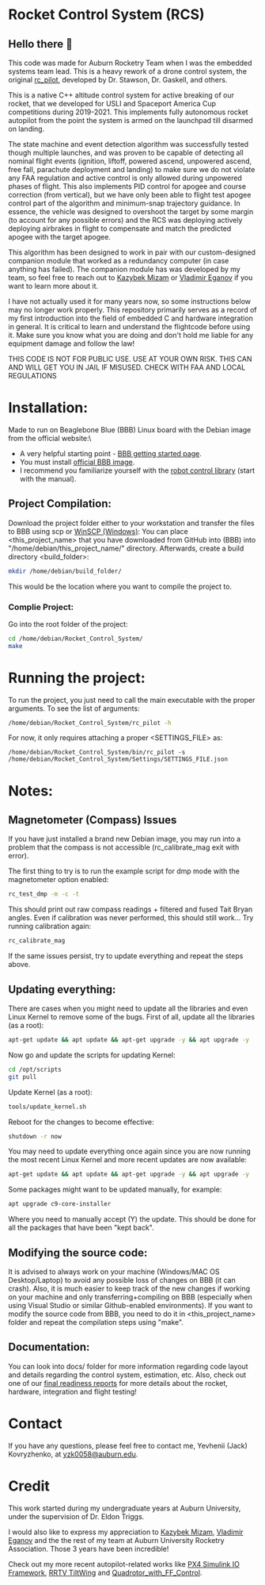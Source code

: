 # Rocket Control System (RCS)

## Hello there 👋

This code was made for Auburn Rocketry Team when I was the embedded systems team lead. This is a heavy rework of a drone control system, the original [rc_pilot](https://github.com/StrawsonDesign/rc_pilot), developed by Dr. Stawson, Dr. Gaskell, and others.

This is a native C++ altitude control system for active breaking of our rocket, that we developed for USLI and Spaceport America Cup competitions during 2019-2021. This implements fully autonomous rocket autopilot from the point the system is armed on the launchpad till disarmed on landing. 

The state machine and event detection algorithm was successfully tested though multiple launches, and was proven to be capable of detecting all nominal flight events (ignition, liftoff, powered ascend, unpowered ascend, free fall, parachute deployment and landing) to make sure we do not violate any FAA regulation and active control is only allowed during unpowered phases of flight. This also implements PID control for apogee and course correction (from vertical), but we have only been able to flight test apogee control part of the algorithm and minimum-snap trajectory guidance. In essence, the vehicle was designed to overshoot the target by some margin (to account for any possible errors) and the RCS was deploying actively deploying airbrakes in flight to compensate and match the predicted apogee with the target apogee. 

This algorithm has been designed to work in pair with our custom-designed companion module that worked as a redundancy computer (in case anything has failed). The companion module has was developed by my team, so feel free to reach out to [Kazybek Mizam](https://github.com/1kzpro) or [Vladimir Eganov](https://github.com/vladimireganov) if you want to learn more about it.

I have not actually used it for many years now, so some instructions below may no longer work properly. This repository primarily serves as a record of my first introduction into the field of embedded C and hardware integration in general. It is critical to learn and understand the flightcode before using it. Make sure you know what you are doing and don't hold me liable for any equipment damage and follow the law!

THIS CODE IS NOT FOR PUBLIC USE. USE AT YOUR OWN RISK. THIS CAN AND WILL GET YOU IN JAIL IF MISUSED.
			CHECK WITH FAA AND LOCAL REGULATIONS

# Installation:
Made to run on Beaglebone Blue (BBB) Linux board with the Debian image from the official website:\
* A very helpful starting point - [BBB getting started page](https://beagleboard.org/getting-started).
* You must install [official BBB image](https://beagleboard.org/latest-images).
* I recommend you familiarize yourself with the [robot control library](http://strawsondesign.com/docs/librobotcontrol/) (start with the manual).

## Project Compilation:
Download the project folder either to your workstation and transfer the files to BBB using scp or [WinSCP (Windows)](https://winscp.net/eng/index.php):
You can place <this_project_name> that you have downloaded from GitHub into (BBB) into
"/home/debian/this_project_name/" directory.
Afterwards, create a build directory <build_folder>:
```bash
mkdir /home/debian/build_folder/
```
	
This would be the location where you want to compile the project to.

### Complie Project:
Go into the root folder of the project:
```bash
cd /home/debian/Rocket_Control_System/
make
```

# Running the project: 
To run the project, you just need to call the main executable with the proper arguments. To see the list of arguments:
```bash
/home/debian/Rocket_Control_System/rc_pilot -h
```
For now, it only requires attaching a proper <SETTINGS_FILE> as:
	
	/home/debian/Rocket_Control_System/bin/rc_pilot -s /home/debian/Rocket_Control_System/Settings/SETTINGS_FILE.json

# Notes:
## Magnetometer (Compass) Issues
If you have just installed a brand new Debian image, you may run into a problem that the compass is not accessible (rc_calibrate_mag exit with error).

The first thing to try is to run the example script for dmp mode with the magnetometer option enabled:
```bash
rc_test_dmp -m -c -t
```
	
This should print out raw compass readings + filtered and fused Tait Bryan angles. Even if calibration was never performed, this should still work...
Try running calibration again:
```bash
rc_calibrate_mag
```
	
If the same issues persist, try to update everything and repeat the steps above.

## Updating everything:
There are cases when you might need to update all the libraries and even Linux Kernel to remove some of the bugs.
First of all, update all the libraries (as a root):
```bash
apt-get update && apt update && apt-get upgrade -y && apt upgrade -y
```
	
Now go and update the scripts for updating Kernel:
```bash
cd /opt/scripts
git pull
```
Update Kernel (as a root):
```bash
tools/update_kernel.sh
```
	
Reboot for the changes to become effective:
```bash
shutdown -r now
```
You may need to update everything once again since you are now running the most recent Linux Kernel and more recent updates are now available:
```bash
apt-get update && apt update && apt-get upgrade -y && apt upgrade -y
```
	
Some packages might want to be updated manually, for example:
```bash
apt upgrade c9-core-installer
```	
Where you need to manually accept (Y) the update. This should be done for all the packages that have been "kept back".

## Modifying the source code:
It is advised to always work on your machine (Windows/MAC OS Desktop/Laptop) to avoid any possible loss of changes on BBB (it can crash). Also, it is much easier to keep track of the new changes if working on your machine and only transferring+compiling on BBB (especially when using Visual Studio or similar Github-enabled environments). If you want to modify the source code from BBB, you need to do it in <this_project_name> folder and repeat the compilation steps using "make".

## Documentation:
You can look into docs/ folder for more information regarding code layout and details regarding the control system, estimation, etc. Also, check out one of our [final readiness reports](https://tigermailauburn-my.sharepoint.com/personal/yzk0058_auburn_edu/_layouts/15/onedrive.aspx?id=%2Fpersonal%2Fyzk0058_auburn_edu%2FDocuments%2FCourses%20-%20Aerospace%20Engineering%20%5BAuburn%20University%5D%2FOLD%2FComp%201200%2FAssignments%2F2020_2021_USLI_FRR%2Epdf&parent=%2Fpersonal%2Fyzk0058_auburn_edu%2FDocuments%2FCourses%20-%20Aerospace%20Engineering%20%5BAuburn%20University%5D%2FOLD%2FComp%201200%2FAssignments&ct=1724943886161&or=OWA-NTB-Mail&cid=7998f374-fb00-e90d-0ccb-b0bec2507f74&ga=1) for more details about the rocket, hardware, integration and flight testing!

# Contact
If you have any questions, please feel free to contact me, Yevhenii (Jack) Kovryzhenko, at yzk0058@auburn.edu.

# Credit
This work started during my undergraduate years at Auburn University, under the supervision of Dr. Eldon Triggs. 

I would also like to express my appreciation to [Kazybek Mizam](https://github.com/1kzpro), [Vladimir Eganov](https://github.com/vladimireganov) and the the rest of my team at Auburn University Rocketry Association. Those 3 years have been incredible!

Check out my more recent autopilot-related works like [PX4 Simulink IO Framework](https://github.com/YevheniiKovryzhenko/PX4_SIMULINK_IO_Framework.git), [RRTV TiltWing](https://github.com/YevheniiKovryzhenko/RRTV_TiltWing.git) and [Quadrotor_with_FF_Control](https://github.com/YevheniiKovryzhenko/Quadrotor_with_FF_Control.git). 